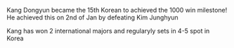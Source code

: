 Kang Dongyun became the 15th Korean to achieved the 1000 win milestone! He achieved this on 2nd of Jan by defeating Kim Junghyun

Kang has won 2 international majors and regularyly sets in 4-5 spot in Korea